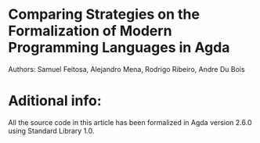 # Comparing Strategies on the Formalization of Modern Programming Languages in Agda
Authors: Samuel Feitosa, Alejandro Mena, Rodrigo Ribeiro, Andre Du Bois

# Aditional info:
All the source code in this article has been formalized in Agda version 2.6.0 using Standard Library 1.0.
